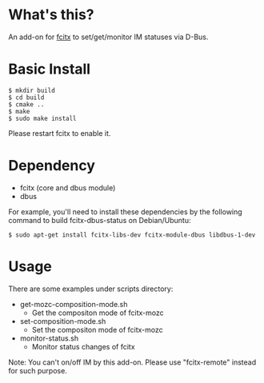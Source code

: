 What's this?
====================
An add-on for [fcitx](https://gitlab.com/fcitx/fcitx) to set/get/monitor IM
statuses via D-Bus.

Basic Install
====================

```
$ mkdir build
$ cd build
$ cmake ..
$ make
$ sudo make install
```

Please restart fcitx to enable it.

Dependency
=====================

  * fcitx (core and dbus module)
  * dbus

For example, you'll need to install these dependencies by the following command
to build fcitx-dbus-status on Debian/Ubuntu:

```
$ sudo apt-get install fcitx-libs-dev fcitx-module-dbus libdbus-1-dev
```

Usage
=====================
There are some examples under scripts directory:

  * get-mozc-composition-mode.sh
    * Get the compositon mode of fcitx-mozc
  * set-composition-mode.sh
    * Set the compositon mode of fcitx-mozc
  * monitor-status.sh
    * Monitor status changes of fcitx

Note: You can't on/off IM by this add-on. Please use "fcitx-remote" instead for
such purpose.
